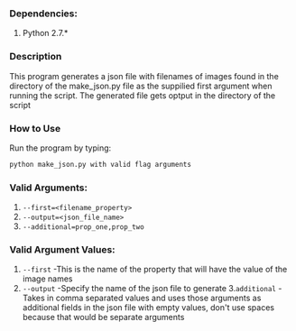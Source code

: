 ### Dependencies:
1. Python 2.7.*
### Description
This program generates a json file with filenames of images found in the directory of the make_json.py file as the suppilied first argument when running the script. The generated file gets optput in the directory of the script
### How to Use
Run the program by typing: 
```bash 
python make_json.py with valid flag arguments
```
### Valid Arguments:
1. ```--first=<filename_property>```
2. ```--output=<json_file_name>```
3. ```--additional=prop_one,prop_two```
### Valid Argument Values:
1. ```--first```
-This is the name of the property that will have the value of the image names
2. ```--output```
-Specify the name of the json file to generate
3.```additional```
-Takes in comma separated values and uses those arguments as additional fields in the json file with empty values, don't use spaces because that would be separate arguments